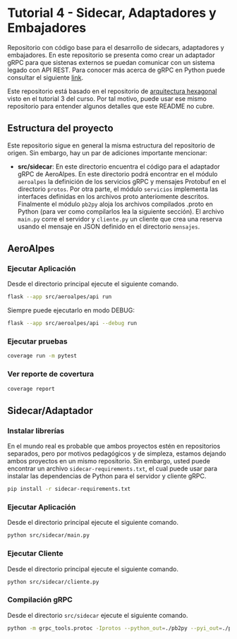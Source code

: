 # Tutorial 4 - Sidecar, Adaptadores y Embajadores

Repositorio con código base para el desarrollo de sidecars, adaptadores y embajadores. En este repositorio se presenta como crear un adaptador gRPC para que sistenas externos se puedan comunicar con un sistema legado con API REST. Para conocer más acerca de gRPC en Python puede consultar el siguiente [link](https://grpc.io/docs/languages/python/quickstart/).

Este repositorio está basado en el repositorio de [arquitectura hexagonal](https://github.com/MISW4406/tutorial-3-arquitectura-hexagonal) visto en el tutorial 3 del curso. Por tal motivo, puede usar ese mismo repositorio para entender algunos detalles que este README no cubre.

## Estructura del proyecto

Este repositorio sigue en general la misma estructura del repositorio de origen. Sin embargo, hay un par de adiciones importante mencionar:

- **src/sidecar**: En este directorio encuentra el código para el adaptador gRPC de AeroAlpes. En este directorio podrá encontrar en el módulo `aeroalpes` la definición de los servicios gRPC y mensajes Protobuf en el directorio `protos`. Por otra parte, el módulo `servicios` implementa las interfaces definidas en los archivos proto anteriomente descritos. Finalmente el módulo `pb2py` aloja los archivos compilados .proto en Python (para ver como compilarlos lea la siguiente sección). El archivo `main.py` corre el servidor y `cliente.py` un cliente que crea una reserva usando el mensaje en JSON definido en el directorio `mensajes`.

## AeroAlpes
### Ejecutar Aplicación

Desde el directorio principal ejecute el siguiente comando.

```bash
flask --app src/aeroalpes/api run
```

Siempre puede ejecutarlo en modo DEBUG:

```bash
flask --app src/aeroalpes/api --debug run
```

### Ejecutar pruebas

```bash
coverage run -m pytest
```

### Ver reporte de covertura
```bash
coverage report
```

## Sidecar/Adaptador

### Instalar librerías

En el mundo real es probable que ambos proyectos estén en repositorios separados, pero por motivos pedagógicos y de simpleza, 
estamos dejando ambos proyectos en un mismo repositorio. Sin embargo, usted puede encontrar un archivo `sidecar-requirements.txt`, 
el cual puede usar para instalar las dependencias de Python para el servidor y cliente gRPC.

```bash
pip install -r sidecar-requirements.txt
```

### Ejecutar Aplicación

Desde el directorio principal ejecute el siguiente comando.

```bash
python src/sidecar/main.py 
```

### Ejecutar Cliente

Desde el directorio principal ejecute el siguiente comando.

```bash
python src/sidecar/cliente.py 
```

### Compilación gRPC

Desde el directorio `src/sidecar` ejecute el siguiente comando.

```bash
python -m grpc_tools.protoc -Iprotos --python_out=./pb2py --pyi_out=./pb2py --grpc_python_out=./pb2py protos/vuelos.proto
```